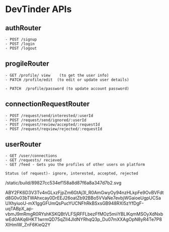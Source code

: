 # DevTinder APIs

## authRouter

    - POST /signup
    - POST /login
    - POST /logout

## progileRouter

    - GET /profile/ view    (to get the user info)
    - PATCH /profile/edit  (to edit or update user details)

    - PATCH  /profile/password (to update account password)

## connectionRequestRouter

    - POST /request/send/interested/:userId
    - POST /request/send/ignored/:userId
    - POST /request/review/accepted/:requestId
    - POST /request/reqview/rejected/:requestId

## userRouter

    - GET /user/connections
    - GET /requests/ recieved
    - GET /feed - Gets you the profiles of other users on platform

    Status (of request)- ignore, interested, accepted, rejected

/static/build/89827cc534ef158a8d87f6a8a347d7b2.svg

ABY2FK6D3V3Tv4nGLxzFjpZm6GtAj3l_R0AmGwyOy94nzHLkpFe9OvBVFdtd8G0v03bTWAhxcay0DrEEJ26oatZb92BBo5VVaNe7evbjWGaioeUgpUCSaUXhyiuoU-mX1ggGFUmQsPucYUCNFhRkBSxsGB948RXI5zYfDgF-uqTABpX_ap-vbmJ9mRmgR0RYshKSKQBtVLFSjRFFLbezFfMOz5miiYBLlKqmMSOyXdNxbwEd0AKq6HKT1wrmQD75qZlI4JIdNYRhqQ3p_Du07mXXAgOpN8yR4Te7P8XIHmIW_ZnF6KieQ2Y
